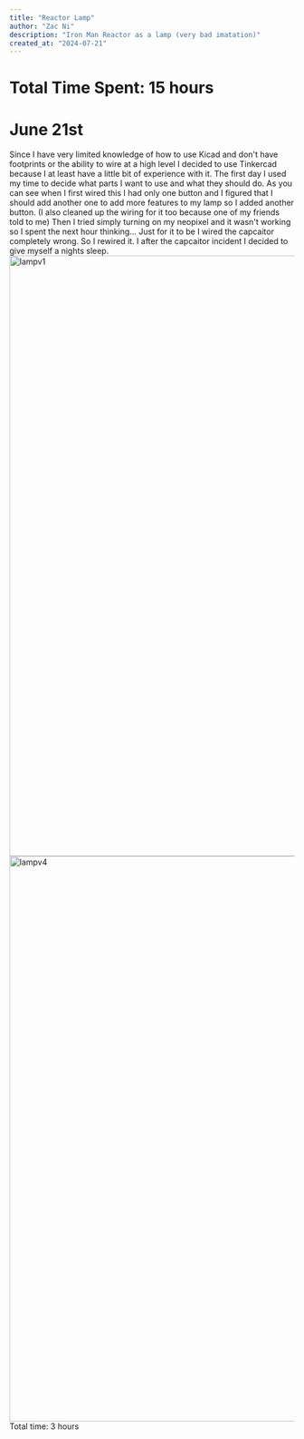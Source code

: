 ```yaml
---
title: "Reactor Lamp"
author: "Zac Ni"
description: "Iron Man Reactor as a lamp (very bad imatation)"
created_at: "2024-07-21"
---
```


# Total Time Spent: 15 hours

# June 21st
Since I have very limited knowledge of how to use Kicad and don't have footprints or the ability to wire at a high level I decided to use Tinkercad because I at least have a little bit of experience with it. The first day I used my time to decide what parts I want to use and what they should do. As you can see when I first wired this I had only one button and I figured that I should add another one to add more features to my lamp so I added another button. (I also cleaned up the wiring for it too because one of my friends told to me) Then I tried simply turning on my neopixel and it wasn't working so I spent the next hour thinking... Just for it to be I wired the capcaitor completely wrong. So I rewired it. I after the capcaitor incident I decided to give myself a nights sleep.
<img width="1404" height="1059" alt="lampv1" src="https://github.com/user-attachments/assets/964cf000-7eb4-491b-ba7f-d6d42013315b" />
<img width="1475" height="997" alt="lampv4" src="https://github.com/user-attachments/assets/a076e6f0-1134-4f66-b240-37b3ea76f88a" />
Total time: 3 hours
